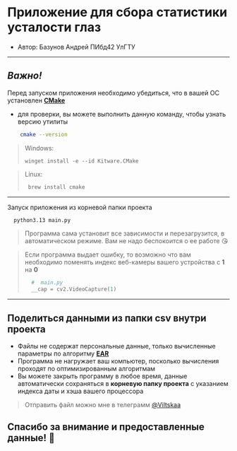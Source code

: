 # Приложение для сбора статистики усталости глаз
- Автор: Базунов Андрей ПИбд42 УлГТУ

---

## _Важно!_

Перед запуском приложения необходимо убедиться, что в вашей ОС установлен **[CMake](https://cmake.org)**

- для проверки, вы можете выполнить данную команду, чтобы узнать версию утилиты 

```bash
    cmake --version
```

> Windows:
>```
>winget install -e --id Kitware.CMake
>```

>Linux:
>```bash
>  brew install cmake
>```

---
Запуск приложения из корневой папки проекта

```bash
  python3.13 main.py
```

> Программа сама установит все зависимости и перезагрузится, в автоматическом режиме. 
> Вам не надо беспокоится о ее работе 😘

> Если программа выдает ошибку, то возможно что вам необходимо поменять индекс веб-камеры вашего устройства с **1** на **0**
> ```python
>   #  main.py
>   __cap = cv2.VideoCapture(1)
> ```

---
## Поделиться данными из папки csv внутри проекта
- Файлы не содержат персональные данные, только вычисленные параметры по алгоритму **[EAR](https://ijarsct.co.in/Paper7843.pdf)**
- Программа не нагружает ваш компьютер, посколько вычисления проходят по оптимизированным алгоритмам
- Вы можете закрыть программу в любое время, данные автоматически сохраняться в **корневую папку проекта** 
с указанием индекса даты и хэша вашего процессора

> Отправить файл можно мне в телеграмм [@Viltskaa](https://t.me/Viltskaa?&text=ear)

## Спасибо за внимание и предоставленные данные! 🥰